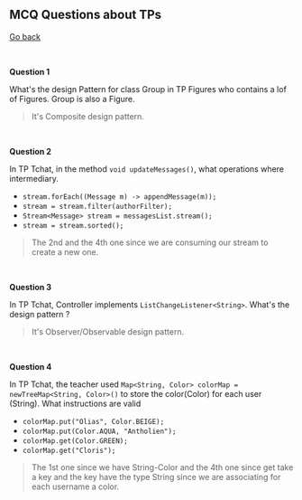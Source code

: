 ## MCQ Questions about TPs

[Go back](index.md)

<br>

**Question 1**

What's the design Pattern for class Group in TP Figures
who contains a lof of Figures. Group is also a Figure.

<blockquote class="spoiler">
It's Composite design pattern.
</blockquote>

<br>

**Question 2**

In TP Tchat, in the method ``void updateMessages()``,
what operations where intermediary.

* ``stream.forEach((Message m) -> appendMessage(m));``
* ``stream = stream.filter(authorFilter);``
* ``Stream<Message> stream = messagesList.stream();``
* ``stream = stream.sorted();``

<blockquote class="spoiler">
The 2nd and the 4th one since we are consuming our stream
to create a new one.
</blockquote>

<br>

**Question 3**

In TP Tchat, Controller implements ``ListChangeListener<String>``.
What's the design pattern ?

<blockquote class="spoiler">
It's Observer/Observable design pattern.
</blockquote>

<br>

**Question 4**

In TP Tchat, the teacher used ``Map<String, Color> colorMap = newTreeMap<String, Color>()``
to store the color(Color) for each user (String). What instructions
are valid

* ``colorMap.put("Olias", Color.BEIGE);``
* ``colorMap.put(Color.AQUA, "Antholien");``
* ``colorMap.get(Color.GREEN);``
* ``colorMap.get("Cloris");``

<blockquote class="spoiler">
The 1st one since we have String-Color and the 4th one
since get take a key and the key have the type String
since we are associating for each username a color.
</blockquote>